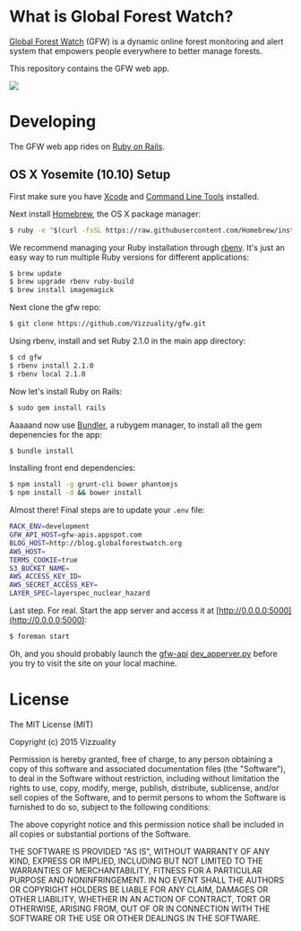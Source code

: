 # What is Global Forest Watch?

[Global Forest Watch](http://www.globalforestwatch.org/) (GFW) is a dynamic online forest monitoring and alert system that empowers people everywhere to better manage forests.

This repository contains the GFW web app.

![](http://f.cl.ly/items/1F3S083Z0n3D3l3x293Q/Captura%20de%20pantalla%202015-01-20%20a%20las%2016.52.42.png)

# Developing

The GFW web app rides on [Ruby on Rails](http://rubyonrails.org).

## OS X Yosemite (10.10) Setup

First make sure you have [Xcode](https://developer.apple.com/xcode) and [Command Line Tools](https://developer.apple.com/downloads/index.action) installed.

Next install [Homebrew](http://brew.sh), the OS X package manager:

```bash
$ ruby -e "$(curl -fsSL https://raw.githubusercontent.com/Homebrew/install/master/install)"
```

We recommend managing your Ruby installation through [rbenv](https://github.com/sstephenson/rbenv). It's just an easy way to run multiple Ruby versions for different applications:

```bash
$ brew update
$ brew upgrade rbenv ruby-build
$ brew install imagemagick
```

Next clone the gfw repo:

```bash
$ git clone https://github.com/Vizzuality/gfw.git
```

Using rbenv, install and set Ruby 2.1.0 in the main app directory:

```bash
$ cd gfw
$ rbenv install 2.1.0
$ rbenv local 2.1.0
```

Now let's install Ruby on Rails:

```bash
$ sudo gem install rails
```

Aaaaand now use [Bundler](http://bundler.io/), a rubygem manager, to install all the gem depenencies for the app:

```bash
$ bundle install
```

Installing front end dependencies:

```bash
$ npm install -g grunt-cli bower phantomjs
$ npm install -d && bower install
```

Almost there! Final steps are to update your `.env` file:

```bash
RACK_ENV=development
GFW_API_HOST=gfw-apis.appspot.com
BLOG_HOST=http://blog.globalforestwatch.org
AWS_HOST=
TERMS_COOKIE=true
S3_BUCKET_NAME=
AWS_ACCESS_KEY_ID=
AWS_SECRET_ACCESS_KEY=
LAYER_SPEC=layerspec_nuclear_hazard
```

Last step. For real. Start the app server and access it at [http://0.0.0.0:5000](http://0.0.0.0:5000):

```bash
$ foreman start
```

Oh, and you should probably launch the [gfw-api](https://github.com/wri/gfw-api) [dev_apperver.py](https://github.com/wri/gfw-api#developing) before you try to visit the site on your local machine.

# License

The MIT License (MIT)

Copyright (c) 2015 Vizzuality

Permission is hereby granted, free of charge, to any person obtaining a copy of
this software and associated documentation files (the "Software"), to deal in
the Software without restriction, including without limitation the rights to
use, copy, modify, merge, publish, distribute, sublicense, and/or sell copies of
the Software, and to permit persons to whom the Software is furnished to do so,
subject to the following conditions:

The above copyright notice and this permission notice shall be included in all
copies or substantial portions of the Software.

THE SOFTWARE IS PROVIDED "AS IS", WITHOUT WARRANTY OF ANY KIND, EXPRESS OR
IMPLIED, INCLUDING BUT NOT LIMITED TO THE WARRANTIES OF MERCHANTABILITY, FITNESS
FOR A PARTICULAR PURPOSE AND NONINFRINGEMENT. IN NO EVENT SHALL THE AUTHORS OR
COPYRIGHT HOLDERS BE LIABLE FOR ANY CLAIM, DAMAGES OR OTHER LIABILITY, WHETHER
IN AN ACTION OF CONTRACT, TORT OR OTHERWISE, ARISING FROM, OUT OF OR IN
CONNECTION WITH THE SOFTWARE OR THE USE OR OTHER DEALINGS IN THE SOFTWARE.
